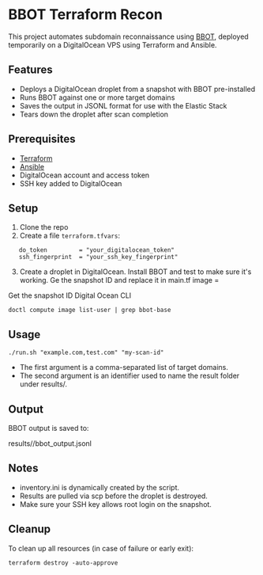 # BBOT Terraform Recon

This project automates subdomain reconnaissance using [BBOT](https://github.com/blacklanternsecurity/bbot), deployed temporarily on a DigitalOcean VPS using Terraform and Ansible.

## Features

- Deploys a DigitalOcean droplet from a snapshot with BBOT pre-installed
- Runs BBOT against one or more target domains
- Saves the output in JSONL format for use with the Elastic Stack
- Tears down the droplet after scan completion

## Prerequisites

- [Terraform](https://developer.hashicorp.com/terraform/install)
- [Ansible](https://docs.ansible.com/ansible/latest/installation_guide/intro_installation.html)
- DigitalOcean account and access token
- SSH key added to DigitalOcean

## Setup

1. Clone the repo
2. Create a file `terraform.tfvars`:

```hcl
   do_token         = "your_digitalocean_token"
   ssh_fingerprint  = "your_ssh_key_fingerprint"
```
3. Create a droplet in DigitalOcean. Install BBOT and test to make sure it's working. Ge the snapshot ID and replace it in main.tf image =

Get the snapshot ID Digital Ocean CLI
```
doctl compute image list-user | grep bbot-base
```
## Usage

`./run.sh "example.com,test.com" "my-scan-id"`

- The first argument is a comma-separated list of target domains.
- The second argument is an identifier used to name the result folder under results/.

## Output

BBOT output is saved to:

results/<scan-id>/bbot_output.jsonl

## Notes
- inventory.ini is dynamically created by the script.
- Results are pulled via scp before the droplet is destroyed.
- Make sure your SSH key allows root login on the snapshot.

## Cleanup

To clean up all resources (in case of failure or early exit):
```
terraform destroy -auto-approve
```
